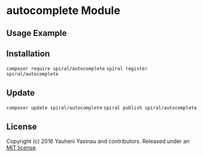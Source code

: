 # autocomplete Module

## Usage Example

## Installation

`composer require spiral/autocomplete`
`spiral register spiral/autocomplete`

## Update
`composer update spiral/autocomplete`
`spiral publish spiral/autocomplete`

## License

Copyright (c) 2016 Yauheni Yasinau and contributors. Released under an [MIT license](https://github.com/spiral-modules/autocomplete/blob/master/LICENSE).
